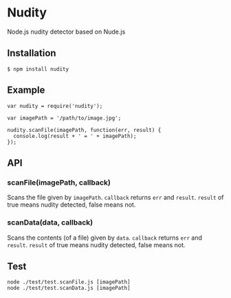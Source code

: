 # Nudity

Node.js nudity detector based on Nude.js

## Installation

```
$ npm install nudity
```

## Example

```
var nudity = require('nudity');

var imagePath = '/path/to/image.jpg';

nudity.scanFile(imagePath, function(err, result) {
  console.log(result + ' = ' + imagePath);
});
```

## API

### scanFile(imagePath, callback)

Scans the file given by `imagePath`. `callback` returns `err` and `result`. `result` of true means nudity detected, false means not.

### scanData(data, callback)

Scans the contents (of a file) given by `data`. `callback` returns `err` and `result`. `result` of true means nudity detected, false means not.


## Test

```
node ./test/test.scanFile.js [imagePath]
node ./test/test.scanData.js [imagePath]
```

